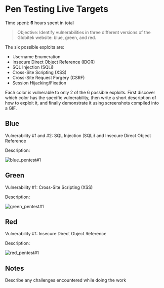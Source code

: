 # Pen Testing Live Targets

Time spent: **6** hours spent in total

> Objective: Identify vulnerabilities in three different versions of the Globitek website: blue, green, and red.

The six possible exploits are:

* Username Enumeration
* Insecure Direct Object Reference (IDOR)
* SQL Injection (SQLi)
* Cross-Site Scripting (XSS)
* Cross-Site Request Forgery (CSRF)
* Session Hijacking/Fixation

Each color is vulnerable to only 2 of the 6 possible exploits. First discover which color has the specific vulnerability, then write a short description of how to exploit it, and finally demonstrate it using screenshots compiled into a GIF.

## Blue

Vulnerability #1 and #2: SQL Injection (SQLi) and Insecure Direct Object Reference

Description:

![blue_pentest#1](https://user-images.githubusercontent.com/96878742/200104845-2bab7c50-953d-4e40-8375-3e35ea1641e2.gif)


## Green

Vulnerability #1: Cross-Site Scripting (XSS)

Description:

![green_pentest#1](https://user-images.githubusercontent.com/96878742/200104851-667bcf2f-15f1-4ad1-95b5-ea1c68a1eb70.gif)


## Red

Vulnerability #1: Insecure Direct Object Reference

Description:

![red_pentest#1](https://user-images.githubusercontent.com/96878742/200104861-f33b4054-0178-4a2a-85a2-4c6d89bd6d4c.gif)


## Notes

Describe any challenges encountered while doing the work
